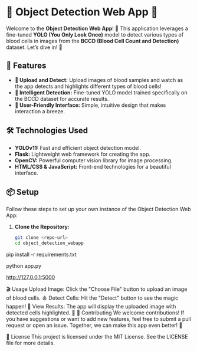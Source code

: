 # 🎉 Object Detection Web App 🎉

Welcome to the **Object Detection Web App**! 🚀 This application leverages a fine-tuned **YOLO (You Only Look Once)** model to detect various types of blood cells in images from the **BCCD (Blood Cell Count and Detection)** dataset. Let’s dive in! 🎈

## 🌟 Features

- **📸 Upload and Detect:** Upload images of blood samples and watch as the app detects and highlights different types of blood cells!
- **🧠 Intelligent Detection:** Fine-tuned YOLO model trained specifically on the BCCD dataset for accurate results.
- **🎨 User-Friendly Interface:** Simple, intuitive design that makes interaction a breeze.

## 🛠 Technologies Used

- **YOLOv11:** Fast and efficient object detection model.
- **Flask:** Lightweight web framework for creating the app.
- **OpenCV:** Powerful computer vision library for image processing.
- **HTML/CSS & JavaScript:** Front-end technologies for a beautiful interface.

## 📦 Setup

Follow these steps to set up your own instance of the Object Detection Web App:

1. **Clone the Repository:**
   ```bash
   git clone <repo-url>
   cd object_detection_webapp

pip install -r requirements.txt

python app.py

http://127.0.0.1:5000

🎬 Usage
Upload Image: Click the "Choose File" button to upload an image of blood cells. 🩸
Detect Cells: Hit the "Detect" button to see the magic happen! 🎇
View Results: The app will display the uploaded image with detected cells highlighted. 🥳
🤝 Contributing
We welcome contributions! If you have suggestions or want to add new features, feel free to submit a pull request or open an issue. Together, we can make this app even better! 💪

📜 License
This project is licensed under the MIT License. See the LICENSE file for more details.
